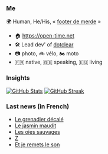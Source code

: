 ### Me

🌍 Human, He/His, « [footer de merde](https://open-time.net/post/2013/07/17/La-veritable-histoire-du-Footer-de-merde-) » 
* 🏠 https://open-time.net 
* 🛠️ Lead dev' of [dotclear](https://git.dotclear.org/dev/dotclear)
* 📷 photo, 🚲 vélo, 🏍️ moto 
* 🇫🇷 native, 🇬🇧 speaking, 🇪🇺 living

### Insights

[![GitHub Stats](https://github-readme-stats-sigma-five.vercel.app/api?username=franck-paul)](https://github.com/franck-paul)
[![GitHub Streak](https://github-readme-streak-stats.herokuapp.com?user=franck-paul)](https://git.io/streak-stats)

### Last news (in French)

<!-- BLOG-POST-LIST:START -->
- [Le grenadier décalé](https://open-time.net/post/2023/10/11/Le-grenadier-decale)
- [Le jasmin maudit](https://open-time.net/post/2023/10/10/Le-jasmin-maudit)
- [Les oies sauvages](https://open-time.net/post/2023/10/09/Les-oies-sauvages)
- [Z](https://open-time.net/post/2023/10/08/Z)
- [Et je remets le son](https://open-time.net/post/2023/10/07/Et-je-remets-le-son)
<!-- BLOG-POST-LIST:END -->
